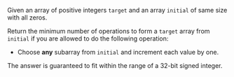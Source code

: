 Given an array of positive integers `target` and an array `initial` of same size with all zeros.

Return the minimum number of operations to form a `target` array from `initial` if you are allowed to do the following operation:

- Choose **any** subarray from `initial` and increment each value by one.

The answer is guaranteed to fit within the range of a 32-bit signed integer.
